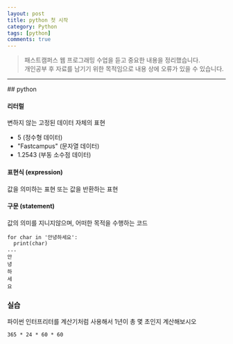 ```yaml
---
layout: post
title: python 첫 시작
category: Python
tags: [python]
comments: true
---
```


> 패스트캠퍼스 웹 프로그래밍 수업을 듣고 중요한 내용을 정리했습니다.     
개인공부 후 자료를 남기기 위한 목적임으로 내용 상에 오류가 있을 수 있습니다.   

<hr>
## python

#### 리터럴

변하지 않는 고정된 데이터 자체의 표현

* 5 (정수형 데이터)
* "Fastcampus" (문자열 데이터)
* 1.2543 (부동 소수점 데이터)

#### 표현식 (expression)

값을 의미하는 표현 또는 값을 반환하는 표현

#### 구문 (statement)

값의 의미를 지니지않으며, 어떠한 목적을 수행하는 코드

```
for char in '안녕하세요':
  print(char)
...
안
녕
하
세
요

```


### 실습

파이썬 인터프리터를 계산기처럼 사용해서 1년이 총 몇 초인지 계산해보시오

`365 * 24 * 60 * 60`
